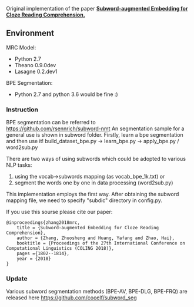 Original implementation of the paper **[Subword-augmented Embedding for Cloze Reading Comprehension.](https://arxiv.org/abs/1806.09103)**

## Environment

MRC Model:

- Python 2.7
- Theano 0.9.0dev
- Lasagne 0.2.dev1

BPE Segmentation:

- Python 2.7 and python 3.6 would be fine :)

### Instruction 
BPE segmentation can be referred to https://github.com/rsennrich/subword-nmt
An segmentation sample for a general use is shown in subword folder.
Firstly, learn a bpe segmentation and then use it!
build_dataset_bpe.py -> learn_bpe.py -> apply_bpe.py / word2sub.py

There are two ways of using subwords which could be adopted to various NLP tasks:
1) using the vocab->subwords mapping (as vocab_bpe_1k.txt) or
2) segment the words one by one in data processing (word2sub.py)

This implementation employs the first way. After obtaining the subword mapping file, we need to specify "subdic" directory in config.py.

If you use this sourse please cite our paper:

```
@inproceedings{zhang2018mrc,
    title = {Subword-augmented Embedding for Cloze Reading Comprehension},
    author = {Zhang, Zhuosheng and Huang, Yafang and Zhao, Hai},
    booktitle = {Proceedings of the 27th International Conference on Computational Linguistics (COLING 2018)},
    pages ={1802--1814},
    year = {2018}
}

```

### Update

Various subword segmentation methods (BPE-AV, BPE-DLG, BPE-FRQ) are released here https://github.com/cooelf/subword_seg